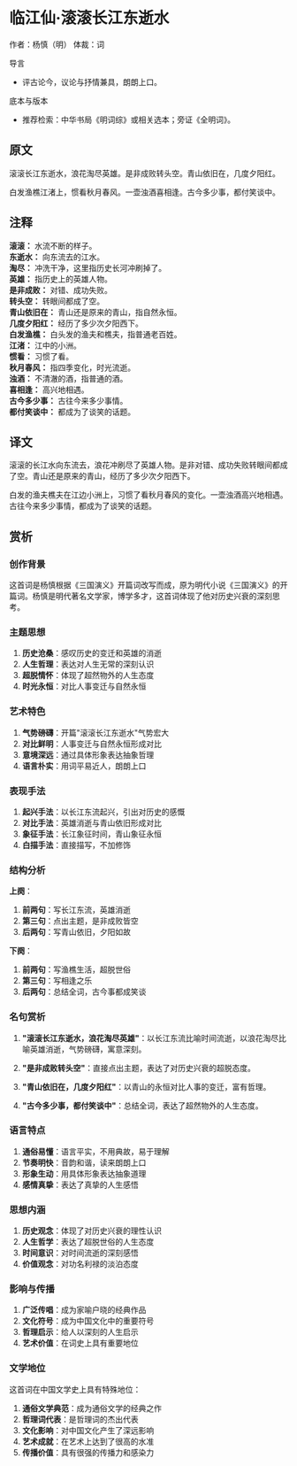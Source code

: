 <!--
 * @Author: ylmzfun ylmzfun@163.com
 * @Date: 2025-10-01 15:55:02
 * @LastEditors: ylmzfun ylmzfun@163.com
 * @LastEditTime: 2025-10-01 18:10:58
 * @FilePath: /诗词/诗词/词/临江仙·滚滚长江东逝水.md
 * @Description: 这是默认设置,请设置`customMade`, 打开koroFileHeader查看配置 进行设置: https://github.com/OBKoro1/koro1FileHeader/wiki/%E9%85%8D%E7%BD%AE
-->
# 临江仙·滚滚长江东逝水

作者：杨慎（明）
体裁：词

导言
- 评古论今，议论与抒情兼具，朗朗上口。

底本与版本
- 推荐检索：中华书局《明词综》或相关选本；旁证《全明词》。

## 原文

滚滚长江东逝水，浪花淘尽英雄。是非成败转头空。青山依旧在，几度夕阳红。

白发渔樵江渚上，惯看秋月春风。一壶浊酒喜相逢。古今多少事，都付笑谈中。

## 注释

**滚滚：** 水流不断的样子。  
**东逝水：** 向东流去的江水。  
**淘尽：** 冲洗干净，这里指历史长河冲刷掉了。  
**英雄：** 指历史上的英雄人物。  
**是非成败：** 对错、成功失败。  
**转头空：** 转眼间都成了空。  
**青山依旧在：** 青山还是原来的青山，指自然永恒。  
**几度夕阳红：** 经历了多少次夕阳西下。  
**白发渔樵：** 白头发的渔夫和樵夫，指普通老百姓。  
**江渚：** 江中的小洲。  
**惯看：** 习惯了看。  
**秋月春风：** 指四季变化，时光流逝。  
**浊酒：** 不清澈的酒，指普通的酒。  
**喜相逢：** 高兴地相遇。  
**古今多少事：** 古往今来多少事情。  
**都付笑谈中：** 都成为了谈笑的话题。

## 译文

滚滚的长江水向东流去，浪花冲刷尽了英雄人物。是非对错、成功失败转眼间都成了空。青山还是原来的青山，经历了多少次夕阳西下。

白发的渔夫樵夫在江边小洲上，习惯了看秋月春风的变化。一壶浊酒高兴地相遇。古往今来多少事情，都成为了谈笑的话题。

## 赏析

### 创作背景

这首词是杨慎根据《三国演义》开篇词改写而成，原为明代小说《三国演义》的开篇词。杨慎是明代著名文学家，博学多才，这首词体现了他对历史兴衰的深刻思考。

### 主题思想

1. **历史沧桑**：感叹历史的变迁和英雄的消逝
2. **人生哲理**：表达对人生无常的深刻认识
3. **超脱情怀**：体现了超然物外的人生态度
4. **时光永恒**：对比人事变迁与自然永恒

### 艺术特色

1. **气势磅礴**：开篇"滚滚长江东逝水"气势宏大
2. **对比鲜明**：人事变迁与自然永恒形成对比
3. **意境深远**：通过具体形象表达抽象哲理
4. **语言朴实**：用词平易近人，朗朗上口

### 表现手法

1. **起兴手法**：以长江东流起兴，引出对历史的感慨
2. **对比手法**：英雄消逝与青山依旧形成对比
3. **象征手法**：长江象征时间，青山象征永恒
4. **白描手法**：直接描写，不加修饰

### 结构分析

**上阕**：
1. **前两句**：写长江东流，英雄消逝
2. **第三句**：点出主题，是非成败皆空
3. **后两句**：写青山依旧，夕阳如故

**下阕**：
1. **前两句**：写渔樵生活，超脱世俗
2. **第三句**：写相逢之乐
3. **后两句**：总结全词，古今事都成笑谈

### 名句赏析

1. **"滚滚长江东逝水，浪花淘尽英雄"**：以长江东流比喻时间流逝，以浪花淘尽比喻英雄消逝，气势磅礴，寓意深刻。

2. **"是非成败转头空"**：直接点出主题，表达了对历史兴衰的超脱态度。

3. **"青山依旧在，几度夕阳红"**：以青山的永恒对比人事的变迁，富有哲理。

4. **"古今多少事，都付笑谈中"**：总结全词，表达了超然物外的人生态度。

### 语言特点

1. **通俗易懂**：语言平实，不用典故，易于理解
2. **节奏明快**：音韵和谐，读来朗朗上口
3. **形象生动**：用具体形象表达抽象道理
4. **感情真挚**：表达了真挚的人生感悟

### 思想内涵

1. **历史观念**：体现了对历史兴衰的理性认识
2. **人生哲学**：表达了超脱世俗的人生态度
3. **时间意识**：对时间流逝的深刻感悟
4. **价值观念**：对功名利禄的淡泊态度

### 影响与传播

1. **广泛传唱**：成为家喻户晓的经典作品
2. **文化符号**：成为中国文化中的重要符号
3. **哲理启示**：给人以深刻的人生启示
4. **艺术价值**：在词史上具有重要地位

### 文学地位

这首词在中国文学史上具有特殊地位：

1. **通俗文学典范**：成为通俗文学的经典之作
2. **哲理词代表**：是哲理词的杰出代表
3. **文化影响**：对中国文化产生了深远影响
4. **艺术成就**：在艺术上达到了很高的水准
5. **传播价值**：具有很强的传播力和感染力

